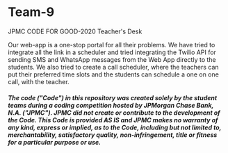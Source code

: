 # Team-9
JPMC CODE FOR GOOD-2020
Teacher's Desk

Our web-app is a one-stop portal for all their problems. We have tried to integrate all the link in a scheduler and tried integrating the Twilio API for sending SMS and WhatsApp messages from the Web App directly to the students. We also tried to create a call scheduler, where the teachers can put their preferred time slots and the students can schedule a one on one call, with the teacher.

##### The code ("Code") in this repository was created solely by the student teams during a coding competition hosted by JPMorgan Chase Bank, N.A. ("JPMC").						JPMC did not create or contribute to the development of the Code.  This Code is provided AS IS and JPMC makes no warranty of any kind, express or implied, as to the Code,						including but not limited to, merchantability, satisfactory quality, non-infringement, title or fitness for a particular purpose or use.